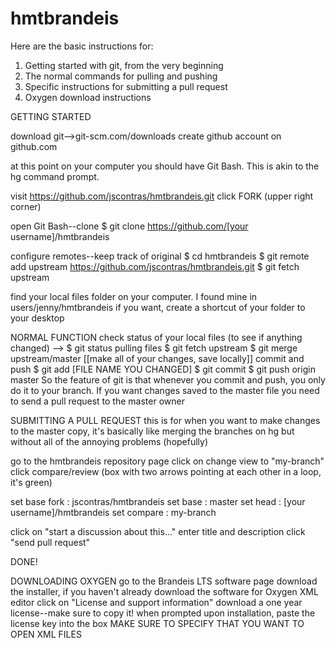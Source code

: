 hmtbrandeis
===========
Here are the basic instructions for:
1. Getting started with git, from the very beginning
2. The normal commands for pulling and pushing
3. Specific instructions for submitting a pull request
4. Oxygen download instructions

GETTING STARTED

download git-->git-scm.com/downloads
create github account on github.com

at this point on your computer you should have Git Bash. This is akin to the hg command prompt.

visit https://github.com/jscontras/hmtbrandeis.git
click FORK (upper right corner)

open Git Bash--clone
  $ git clone https://github.com/[your username]/hmtbrandeis
  
configure remotes--keep track of original
  $ cd hmtbrandeis
  $ git remote add upstream https://github.com/jscontras/hmtbrandeis.git
  $ git fetch upstream

find your local files folder on your computer. I found mine in users/jenny/hmtbrandeis
if you want, create a shortcut of your folder to your desktop

NORMAL FUNCTION
check status of your local files (to see if anything changed) -->
  $ git status
pulling files
  $ git fetch upstream
  $ git merge upstream/master
[[make all of your changes, save locally]]
commit and push
  $ git add [FILE NAME YOU CHANGED]
  $ git commit
  $ git push origin master
So the feature of git is that whenever you commit and push, you only do it to your branch.
If you want changes saved to the master file you need to send a pull request to the master owner

SUBMITTING A PULL REQUEST
this is for when you want to make changes to the master copy, it's basically like merging the branches on hg but without all of the annoying problems (hopefully)

go to the hmtbrandeis repository page
click on change view to "my-branch"
click compare/review (box with two arrows pointing at each other in a loop, it's green)

set base fork : jscontras/hmtbrandeis
set base : master
set head : [your username]/hmtbrandeis
set compare : my-branch

click on "start a discussion about this..."
enter title and description
click "send pull request"

DONE!

DOWNLOADING OXYGEN
go to the Brandeis LTS software page
download the installer, if you haven't already
download the software for Oxygen XML editor
click on "License and support information"
download a one year license--make sure to copy it!
  when prompted upon installation, paste the license key into the box
MAKE SURE TO SPECIFY THAT YOU WANT TO OPEN XML FILES

